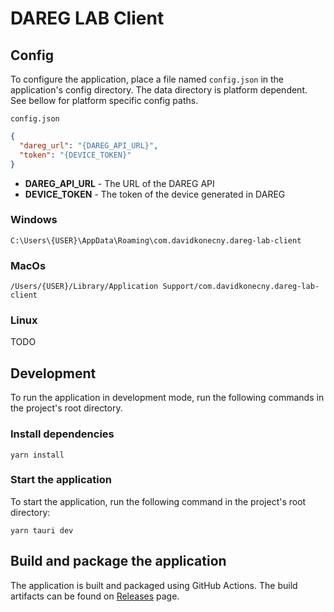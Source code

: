# DAREG LAB Client

## Config
To configure the application, place a file named `config.json` in the application's config directory. 
The data directory is platform dependent. See bellow for platform specific config paths.

`config.json`
```json
{
  "dareg_url": "{DAREG_API_URL}",
  "token": "{DEVICE_TOKEN}"
}
```

- **DAREG_API_URL** - The URL of the DAREG API
- **DEVICE_TOKEN** - The token of the device generated in DAREG


### Windows
`C:\Users\{USER}\AppData\Roaming\com.davidkonecny.dareg-lab-client`

### MacOs
`/Users/{USER}/Library/Application Support/com.davidkonecny.dareg-lab-client`

### Linux
TODO

## Development

To run the application in development mode, run the following commands in the project's root directory.

### Install dependencies
``` shell
yarn install
```

### Start the application
To start the application, run the following command in the project's root directory:
``` shell
yarn tauri dev
```

## Build and package the application
The application is built and packaged using GitHub Actions. The build artifacts can be found on [Releases](https://github.com/CERIT-SC/dareg-lab/releases) page.
